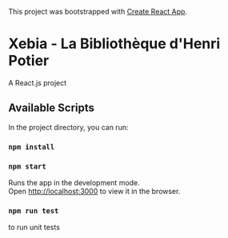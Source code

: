 This project was bootstrapped with [Create React App](https://github.com/facebook/create-react-app).

# Xebia - La Bibliothèque d'Henri Potier

A React.js project
## Available Scripts

In the project directory, you can run:

### `npm install`
### `npm start`

Runs the app in the development mode.<br />
Open [http://localhost:3000](http://localhost:3000) to view it in the browser.

### `npm run test`
to run unit tests



